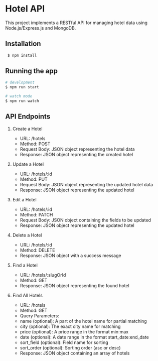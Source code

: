 # Hotel API

This project implements a RESTful API for managing hotel data using Node.js/Express.js and MongoDB.

## Installation

```bash
 $ npm install
```

## Running the app

```bash
# development
$ npm run start

# watch mode
$ npm run watch

```

## API Endpoints

1. Create a Hotel

   - URL: /hotels
   - Method: POST
   - Request Body: JSON object representing the hotel data
   - Response: JSON object representing the created hotel

2. Update a Hotel

   - URL: /hotels/:id
   - Method: PUT
   - Request Body: JSON object representing the updated hotel data
   - Response: JSON object representing the updated hotel

3. Edit a Hotel

   - URL: /hotels/:id
   - Method: PATCH
   - Request Body: JSON object containing the fields to be updated
   - Response: JSON object representing the updated hotel

4. Delete a Hotel

   - URL: /hotels/:id
   - Method: DELETE
   - Response: JSON object with a success message

5. Find a Hotel

   - URL: /hotels/:slugOrId
   - Method: GET
   - Response: JSON object representing the found hotel

6. Find All Hotels

   - URL: /hotels
   - Method: GET
   - Query Parameters:
   - name (optional): A part of the hotel name for partial matching
   - city (optional): The exact city name for matching
   - price (optional): A price range in the format min:max
   - date (optional): A date range in the format start_date:end_date
   - sort_field (optional): Field name for sorting
   - sort_order (optional): Sorting order (asc or desc)
   - Response: JSON object containing an array of hotels

```

```
